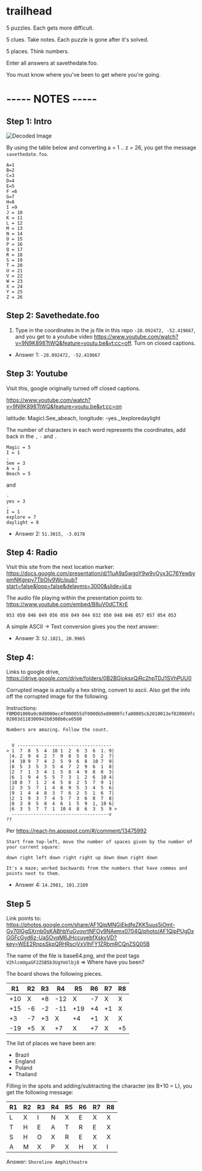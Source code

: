 # trailhead
5 puzzles. Each gets more difficult.

5 clues. Take notes. Each puzzle is gone after it's solved.

5 places. Think numbers. 

Enter all answers at savethedate.foo.

You must know where you've been to get where you're going.


# ----- NOTES -----


## Step 1: Intro

![Decoded Image](http://i.imgur.com/sUoA702.png)

By using the table below and converting a = 1 .. z = 26, you get the message `savethedate.foo`.

```
A=1
B=2
C=3
D=4
E=5
F =6
G=7
H=8
I =9
J = 10
K = 11
L = 12
M = 13
N = 14
O = 15
P = 16
Q = 17
R = 18
S = 19
T = 20
U = 21
V = 22
W = 23
X = 24
Y = 25
Z = 26
```

## Step 2: Savethedate.foo

1) Type in the coordinates in the js file in this repo `-28.092472, -52.419667`, and you get to a youtube video https://www.youtube.com/watch?v=9N9K898TtWQ&feature=youtu.be&yt:cc=off. Turn on closed captions.

* Answer 1: `-28.092472, -52.419667`

## Step 3: Youtube

Visit this, google originally turned off closed captions.

https://www.youtube.com/watch?v=9N9K898TtWQ&feature=youtu.be&yt:cc=on

latitude: MagicI.See_abeach, longitude: -yes._Iexploredaylight

The number of characters in each word represents the coordinates, add back in the `,` `-` and `.`

```
Magic = 5
I = 1
.
See = 3
A = 1
Beach = 5
```

and

```
-
yes = 3
.
I = 1
explore = 7
daylight = 8
```

* Answer 2: `51.3015, -3.0178`

## Step 4: Radio

Visit this site from the next location marker: https://docs.google.com/presentation/d/11uA9a5wgoY9w9vOyx3C76YewbypmNKgnpy7TbOIv9Wc/pub?start=false&loop=false&delayms=3000&slide=id.p

The audio file playing within the presentation points to: https://www.youtube.com/embed/B8uV0dCTKrE

`053 050 046 049 056 050 049 044 032 050 048 046 057 057 054 053`

A simple ASCII -> Text conversion gives you the next answer:

* Answer 3: `52.1821, 20.9965`

## Step 4:

Links to google drive, https://drive.google.com/drive/folders/0B2BGioksxQiRc2hpTDJ1SVhPUU0

Corrupted image is actually a hex string, convert to ascii. Also get the info off the corrupted image for the following.

Instructions: `FBMD01000a9c0d0000ec4f000055df0000b5e80000fcfa00005cb2010013ef020069fc02003d110300942b0300b0ce0500`

```
Numbers are amazing. Follow the count.


  V -----------------------------------
> 1  7  8  5  4  10 1  2  6  3  6  1. 9|
 |4. 2  9  4  2  7  9  8  5  6  5  2  7|
 |4  10 9  7  4  2  5  9  6  8  10 7  9|
 |8  5  3  5  3  5  4  7  2  9  6  1  8|
 |2  7  1  3  4  1  5  8  4  9  8  8  3|
 |6  1  9  4  5  5  7  3  1  2  6  10 4|
 |10 8  7  1  2  4  5  8  2  5  7  9  1|
 |2  3  5  7  1  4  6  9  5  3  4  5  6|
 |9  1  4  4  8  3  7  6  2  5  1  6  7|
 |2  1  9  3  7  4  5  7  3  6  8  7  8|
 |8  3  8  5  8  4  6  1  5  9  1, 10 6|
 |6  3  5  7  7  1  10 4  8  6  3  5  9 >
  ------------------------------------v
??
```

Per https://react-hn.appspot.com/#/comment/13475992

```
Start from top-left, move the number of spaces given by the number of your current square:

down right left down right right up down down right down

It's a maze; worked backwards from the numbers that have commas and points next to them.
```

* Answer 4: `14.2981, 101.2189`

## Step 5

Link points to: 
https://photos.google.com/share/AF1QipMNGiEkdfeZKK5uus5iOmt-Gv70lGgSXrnb0sKABhbYuGvovrtNFOy9NAemx0704Q/photo/AF1QipPUgDxGGFcGyd6z-UaSOvqM6JHccuyebfXskvVD?key=WEE2RnpsSkpQRHRscjVxVlhFY1ZRbmRCQnZSQ05B


The name of the file is base64.png, and the post tags `V2hlcmUgaGF2ZSB5b3UgYmVlbj8` => Where have you been?

The board shows the following pieces.

R1  | R2| R3|   R4|  R5|  R6| R7| R8|
--- |---|---|  ---|--- |--- |---|---|
+10 | X |+8 | -12 | X  | -7 | X | X |
+15 | -6|-2 | -11 |+19 | +4 |+1 | X |
+3  | -7|+3 |  X  |+4  | +1 | X | X |
-19 | +5| X |  +7 | X  | +7 | X |+5 |

The list of places we have been are:

* Brazil
* England
* Poland
* Thailand

Filling in the spots and adding/subtracting the character (ex B+10 = L), you get the following message:

R1  | R2| R3|   R4|  R5|  R6| R7| R8|
--- |---|---|  ---|--- |--- |---|---|
L   | X |I  | N   | X  | E  | X | X |
T   | H |E  | A   | T  | R  |E  | X |
S   | H |O  |  X  |R   | E  | X | X |
A   | M | X | P   | X  | H  | X |I  |

Answer: `Shoreline Amphitheatre`
